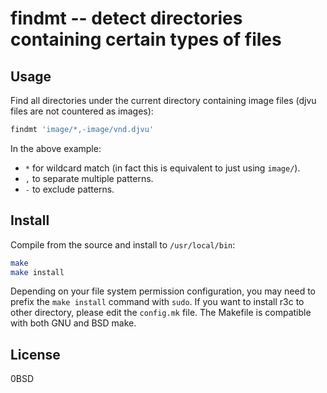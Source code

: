 # findmt -- detect directories containing certain types of files

## Usage

Find all directories under the current directory containing image files (djvu files are not countered as images):

```sh
findmt 'image/*,-image/vnd.djvu'
```

In the above example:

- `*` for wildcard match (in fact this is equivalent to just using `image/`).
- `,` to separate multiple patterns.
- `-` to exclude patterns.

## Install

Compile from the source and install to `/usr/local/bin`:

```sh
make
make install
```

Depending on your file system permission configuration, you may need to prefix the `make install` command with `sudo`.
If you want to install r3c to other directory, please edit the `config.mk` file.
The Makefile is compatible with both GNU and BSD make.

## License

0BSD




